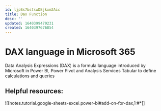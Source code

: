 ```yaml
---
id: ljpSs7bstswDEjkxm2Aic
title: Dax Function
desc: ''
updated: 1640399479231
created: 1640397676854
---
```

# DAX language in Microsoft 365

Data Analysis Expressions (DAX) is a formula language introduced by Microsoft in Power BI, Power Pivot and Analysis Services Tabular to define calculations and queries

## Helpful resources:

![[notes.tutorial.google-sheets-excel.power-bi#add-on-for-dax,1:#*]]